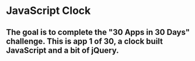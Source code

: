 # JavaScript Clock

## The goal is to complete the "30 Apps in 30 Days" challenge. This is app 1 of 30, a clock built JavaScript and a bit of jQuery.
